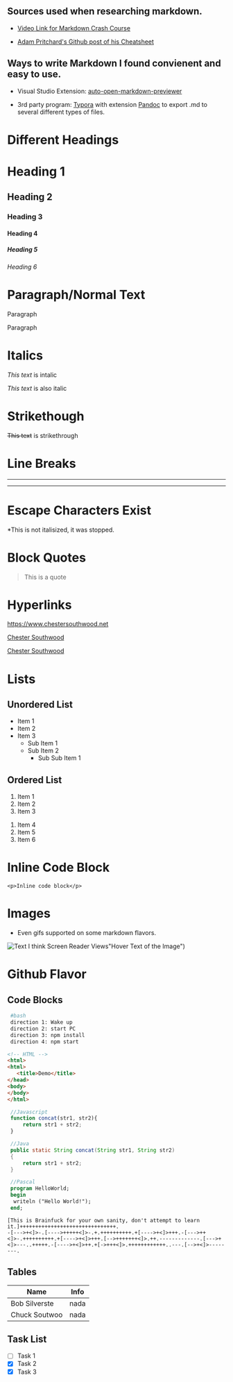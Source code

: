 ## Sources used when researching markdown.

* [Video Link for Markdown Crash Course](https://www.youtube.com/watch?v=HUBNt18RFbo)

* [Adam Pritchard's Github post of his Cheatsheet](https://github.com/adam-p/markdown-here/wiki/Markdown-Cheatsheet)

## Ways to write Markdown I found convienent and easy to use.

* Visual Studio Extension: [auto-open-markdown-previewer](https://marketplace.visualstudio.com/items?itemName=hnw.vscode-auto-open-markdown-preview)

* 3rd party program: [Typora](https://typora.io/)
with extension [Pandoc](https://pandoc.org/installing.html) to export .md to several different types of files. 

# __Different Headings__

# Heading 1
## Heading 2
### Heading 3
#### Heading 4
##### Heading 5
###### Heading 6

# __Paragraph/Normal Text__

<p>Paragraph</p>
Paragraph

# __Italics__
*This text* is intalic

_This text_ is also italic

# __Strikethough__
~~This text~~ is strikethrough

# __Line Breaks__
---
___

# __Escape Characters Exist__

\*This is not italisized, it was stopped.

# __Block Quotes__

> This is a quote

# __Hyperlinks__

https://www.chestersouthwood.net

[Chester Southwood](https://www.chestersouthwood.net)

<!-- Link with title hover -->
[Chester Southwood](https://www.chestersouthwood.net "Chester Southwood's highly needed updated website")

# __Lists__

## __Unordered List__
* Item 1
* Item 2
* Item 3
    * Sub Item 1
    * Sub Item 2
        * Sub Sub Item 1

## __Ordered List__

1. Item 1
2. Item 2
3. Item 3

<!-- OL Alternative -->
1. Item 4
1. Item 5
1. Item 6

# __Inline Code Block__

<!-- Inline Code Block -->
`<p>Inline code block</p>`

# __Images__

* Even gifs supported on some markdown flavors.

![Text I think Screen Reader Views](tree-diagram.jpeg)"Hover Text of the Image")

# __Github Flavor__

## __Code Blocks__

```bash
 #bash
 direction 1: Wake up
 direction 2: start PC
 direction 3: npm install
 direction 4: npm start
 ```

 ```html
 <!-- HTML -->
 <html>
 <html>
    <title>Demo</title>
 </head>
 <body>
 </body>
 </html>
 ```

 ```javascript
  //Javascript
  function concat(str1, str2){
      return str1 + str2;
  }
  ```

 ```java
  //Java
  public static String concat(String str1, String str2)
  {
      return str1 + str2;
  }
  ```

```pascal
 //Pascal 
 program HelloWorld;
 begin
  writeln ("Hello World!");
 end;
```
   
```brainfuck 
[This is Brainfuck for your own sanity, don't attempt to learn it.]+++++++++++++++++++++++++++++++.
-[--->+<]>-.[---->+++++<]>-.+.++++++++++.+[---->+<]>+++.-[--->++<]>-.++++++++++.+[---->+<]>+++.[-->+++++++<]>.++.-------------.[--->+<]>---..+++++.-[---->+<]>++.+[->+++<]>.++++++++++++..---.[-->+<]>--------.
```

## __Tables__

| Name          | Info |
| ------        | ---- |
| Bob Silverste | nada |
| Chuck Soutwoo | nada | 

## __Task List__

* [ ] Task 1
* [x] Task 2
* [x] Task 3